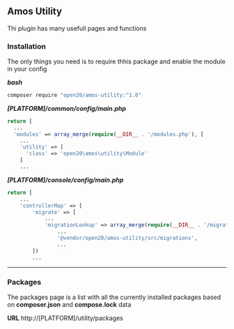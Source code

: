 Amos Utility
------------
Thi plugin has many usefull pages and functions

### Installation
The only things you need is to require thhis package and enable the module in your config

***bash***
```bash
composer require "open20/amos-utility:^1.0"
```

***[PLATFORM]/common/config/main.php***
```php
return [
  ...
  'modules' => array_merge(require(__DIR__ . '/modules.php'), [
    ...
    'utility' => [
      'class' => 'open20\amos\utility\Module'
    ]
    ...
```

***[PLATFORM]/console/config/main.php***
```php
return [
    ...
    'controllerMap' => [
        'migrate' => [
            ...
            'migrationLookup' => array_merge(require(__DIR__ . '/migrations.php'), [                       
                ...
                '@vendor/open20/amos-utility/src/migrations',
                ...
        ])
        ...
```

---

### Packages
The packages page is a list with all the currently installed packages based on **composer.json** and **compose.lock** data

**URL**
http://[PLATFORM]/utility/packages
